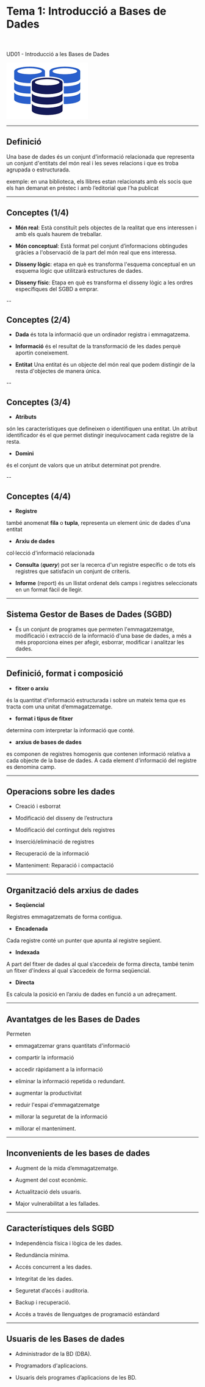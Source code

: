 # Tema 1: Introducció a Bases de Dades
<br>
<br>
UD01 - Introducció a les Bases de Dades

![data-base.png](./assets/img/data-base.png)

---

## Definició

Una base de dades és un conjunt d'informació relacionada que representa un conjunt d'entitats del món real i les seves relacions i que es troba agrupada o estructurada.

exemple: en una biblioteca, els llibres estan relacionats amb els socis que els han demanat en préstec i amb l’editorial que l’ha publicat


---

## Conceptes (1/4)

* **Món real**: Està constituït pels objectes de la realitat que ens interessen i amb els quals haurem de treballar.

* **Món conceptual**: Està format pel conjunt d’informacions obtingudes gràcies a l'observació de la part del món real que ens interessa. 

* **Disseny lògic**: etapa en què es transforma l'esquema conceptual en un esquema lògic que utilitzarà estructures de dades.

* **Disseny físic**: Etapa en què es transforma el disseny lògic a les ordres específiques del SGBD a emprar.

--

## Conceptes  (2/4)

* **Dada**
és tota la informació que un ordinador registra i emmagatzema.

* **Informació**
és el resultat de la transformació de les dades perquè aportin coneixement.

* **Entitat**
Una entitat és un objecte del món real que podem distingir de la resta d'objectes de manera única.

--

## Conceptes  (3/4)

* **Atributs**

són les característiques que defineixen o identifiquen una entitat. 
Un atribut identificador és el que permet distingir inequívocament cada registre de la resta.

* **Domini**

és el conjunt de valors que un atribut determinat pot prendre.

--

## Conceptes  (4/4)

* **Registre**

també anomenat **fila** o **tupla**, representa un element únic de dades d'una entitat
 
* **Arxiu de dades**

col·lecció d'informació relacionada

* **Consulta** (***query***) pot ser
la recerca d'un registre específic o
de tots els registres que satisfacin un conjunt de criteris.

* **Informe** (report)
és un llistat ordenat dels camps i registres seleccionats en un format fàcil de llegir.

---

## Sistema Gestor de Bases de Dades (SGBD)

* És un conjunt de programes que permeten l'emmagatzematge, modificació i extracció de la informació d'una base de dades, a més a més proporciona eines per afegir, esborrar, modificar i analitzar les dades.


---

## Definició, format i composició

* **fitxer o arxiu**

és la quantitat d'informació estructurada i sobre un mateix tema que es tracta com una unitat d’emmagatzematge.

* **format i tipus de fitxer**

determina com interpretar la informació que conté.

* **arxius de bases de dades** 

es componen de registres homogenis que contenen informació relativa a cada objecte de la base de dades. A cada element d'informació del registre es denomina camp.


---

## Operacions sobre les dades

* Creació i esborrat

* Modificació del disseny de l’estructura

* Modificació del contingut dels registres

* Inserció/eliminació de registres

* Recuperació de la informació

* Manteniment: Reparació i compactació

---

## Organització dels arxius de dades

* **Seqüencial**

Registres emmagatzemats de forma contigua.

* **Encadenada**

Cada registre conté un punter que apunta al registre següent.

* **Indexada**

A part del fitxer de dades al qual s’accedeix de forma directa, també tenim un fitxer d'índexs al qual s’accedeix de forma seqüencial.

* **Directa**

Es calcula la posició en l’arxiu de dades en funció a un adreçament.

---

## Avantatges de les Bases de Dades

Permeten

- emmagatzemar grans quantitats d'informació

- compartir la informació

- accedir ràpidament a la informació

- eliminar la informació repetida o redundant.

- augmentar la productivitat

- reduir l'espai d'emmagatzematge

- millorar la seguretat de la informació

- millorar el manteniment.

---

## Inconvenients de les bases de dades

* Augment de la mida d’emmagatzematge.

* Augment del cost econòmic.

* Actualització dels usuaris.

* Major vulnerabilitat a les fallades.

---

## Característiques dels SGBD

* Independència física i lògica de les dades.

* Redundància mínima.

* Accés concurrent a les dades.

* Integritat de les dades.

* Seguretat d’accés i auditoria.

* Backup i recuperació.

* Accés a través de llenguatges de programació estàndard

---

## Usuaris de les Bases de dades

* Administrador de la BD (DBA).

* Programadors d'aplicacions.

* Usuaris dels programes d’aplicacions de les BD.
